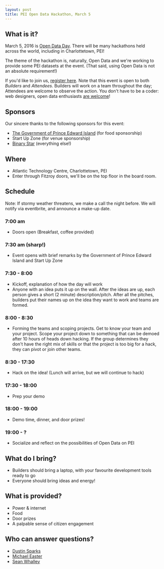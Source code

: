 ```yaml
---
layout: post
title: PEI Open Data Hackathon, March 5
---
```


## What is it?
March 5, 2016 is [Open Data Day](http://opendataday.org/). There will be many hackathons held across the world, including in Charlottetown, PEI! 

The theme of the hackathon is, naturally, Open Data and we're working to provide some PEI datasets at the event. (That said, using Open Data is not an absolute requirement!)

If you'd like to join us, [register here](http://bit.ly/1RwhOPf). Note that this event is open to both *Builders* and *Attendees*. Builders will work on a team throughout the day; Attendees are welcome to observe the action. You don't have to be a coder: web designers, open data enthusiasts [are welcome](http://bit.ly/1RwhOPf)!

## Sponsors
Our sincere thanks to the following sponsors for this event:
* [The Government of Prince Edward Island](http://www.gov.pe.ca/) (for food sponsorship)
* Start Up Zone (for venue sponsorship)
* [Binary Star](http://binarystar.ca) (everything else!)

## Where 
* Atlantic Technology Centre, Charlottetown, PEI
* Enter through Fitzroy doors, we'll be on the top floor in the board room.

## Schedule 
Note: If stormy weather threatens, we make a call the night before. We will notify via eventbrite, and announce a make-up date.

### 7:00 am 
* Doors open (Breakfast, coffee provided)
### 7:30 am (sharp!)
* Event opens with brief remarks by the Government of Prince Edward Island and Start Up Zone
### 7:30 - 8:00
* Kickoff, explanation of how the day will work
* Anyone with an idea puts it up on the wall. After the ideas are up, each person gives a short (2 minute) description/pitch. After all the pitches, builders put their names up on the idea they want to work and teams are formed.
### 8:00 - 8:30
* Forming the teams and scoping projects.  Get to know your team and your project.  Scope your project down to something that can be demoed after 10 hours of heads down hacking.  If the group determines they don't have the right mix of skills or that the project is too big for a hack, they can pivot or join other teams.
### 8:30 - 17:30
* Hack on the idea! (Lunch will arrive, but we will continue to hack)
### 17:30 - 18:00
* Prep your demo
### 18:00 - 19:00
* Demo time, dinner, and door prizes!
### 19:00 - ? 
* Socialize and reflect on the possibilities of Open Data on PEI

## What do I bring?
* Builders should bring a laptop, with your favourite development tools ready to go 
* Everyone should bring ideas and energy!

## What is provided?
* Power & internet
* Food
* Door prizes
* A palpable sense of citizen engagement

## Who can answer questions?
* [Dustin Sparks](http://twitter.com/dustin_sparks)
* [Michael Easter](http://twitter.com/30_for_60)
* [Sean Whalley](http://twitter.com/seanwhalley21)

